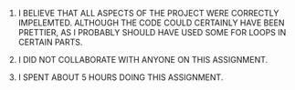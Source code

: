 1. I BELIEVE THAT ALL ASPECTS OF THE PROJECT WERE CORRECTLY IMPELEMTED. ALTHOUGH THE CODE COULD CERTAINLY HAVE BEEN PRETTIER, AS I PROBABLY SHOULD HAVE USED SOME FOR LOOPS IN CERTAIN PARTS.

2. I DID NOT COLLABORATE WITH ANYONE ON THIS ASSIGNMENT.

3. I SPENT ABOUT 5 HOURS DOING THIS ASSIGNMENT.